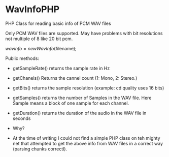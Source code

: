 WavInfoPHP
==========

PHP Class for reading basic info of PCM WAV files

Only PCM WAV files are supported. May have problems with bit resolutions not multiple of 8 like 20 bit pcm.

$wavinfo=new WavInfo($filename);

Public methods:

 - getSampleRate() returns the sample rate in Hz
 - getChanels() Returns the cannel count (1: Mono, 2: Stereo.)
 - getBits() returns the sample resolution (example: cd quality uses 16 bits)
 - getSamples() returns the number of Samples in the WAV file. Here Sample means a block of one sample for each channel.
 - getDuration() returns the duration of the audio in the WAV file in seconds

 - Why?
 - At the time of writing I could not find a simple PHP class on teh mighty net that attempted to get the above info from WAV files in a correct way (parsing chunks correctl).


